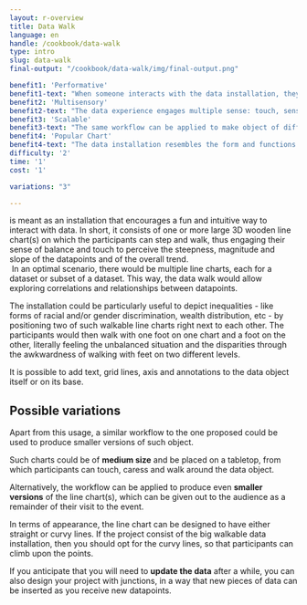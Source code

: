 ```yaml
---
layout: r-overview
title: Data Walk
language: en
handle: /cookbook/data-walk
type: intro
slug: data-walk
final-output: "/cookbook/data-walk/img/final-output.png"

benefit1: 'Performative'
benefit1-text: "When someone interacts with the data installation, they are at the same time offering a spontaneous performance for the other people nearby."
benefit2: 'Multisensory'
benefit2-text: "The data experience engages multiple sense: touch, sense of balance and sight."
benefit3: 'Scalable'
benefit3-text: "The same workflow can be applied to make object of different sizes: small data-gadgets; table-top 3D charts; or very large walkable installations."
benefit4: 'Popular Chart'
benefit4-text: "The data installation resembles the form and functions of a line chart, one of the most popular chart types."
difficulty: '2'
time: '1'
cost: '1'

variations: "3"

---
```


 is meant as an installation that encourages a fun and intuitive way to interact with data. In short, it consists of one or more large 3D wooden line chart(s) on which the participants can step and walk, thus engaging their sense of balance and touch to perceive the steepness, magnitude and slope of the datapoints and of the overall trend.   
 In an optimal scenario, there would be multiple line charts, each for a dataset or subset of a dataset. This way, the data walk would allow exploring correlations and relationships between datapoints.   

The installation could be particularly useful to depict inequalities - like forms of racial and/or gender discrimination, wealth distribution, etc - by positioning two of such walkable line charts right next to each other. The participants would then walk with one foot on one chart and a foot on the other, literally feeling the unbalanced situation and the disparities through the awkwardness of walking with feet on two different levels.   

It is possible to add text, grid lines, axis and annotations to the data object itself or on its base.

## Possible variations   
Apart from this usage, a similar workflow to the one proposed could be used to produce smaller versions of such object.    

Such charts could be of **medium size** and be placed on a tabletop, from which participants can touch, caress and walk around the data object.   

Alternatively, the workflow can be applied to produce even **smaller versions** of the line chart(s), which can be given out to the audience as a remainder of their visit to the event.   

In terms of appearance, the line chart can be designed to have either straight or curvy lines. If the project consist of the big walkable data installation, then you should opt for the curvy lines, so that participants can climb upon the points.

If you anticipate that you will need to **update the data** after a while, you can also design your project with junctions, in a way that new pieces of data can be inserted as you receive new datapoints.